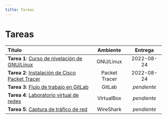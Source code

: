 ```yaml
---
title: Tareas
---
```


# Tareas

| Título                                                     | Ambiente      | Entrega
|:-----------------------------------------------------------|:-------------:|:----------:|
| **Tarea 1**: [Curso de nivelación de GNU/Linux](tarea-1)   | GNU/Linux     | 2022-08-24
| **Tarea 2**: [Instalación de Cisco Packet Tracer](tarea-2) | Packet Tracer | 2022-08-24
| **Tarea 3**: [Flujo de trabajo en GitLab](tarea-0)         | GitLab        | _pendiente_
| **Tarea 4**: [Laboratorio virtual de redes](tarea-1)       | VirtualBox    | _pendiente_
| **Tarea 5**: [Captura de tráfico de red](tarea-3)          | WireShark     | _pendiente_
